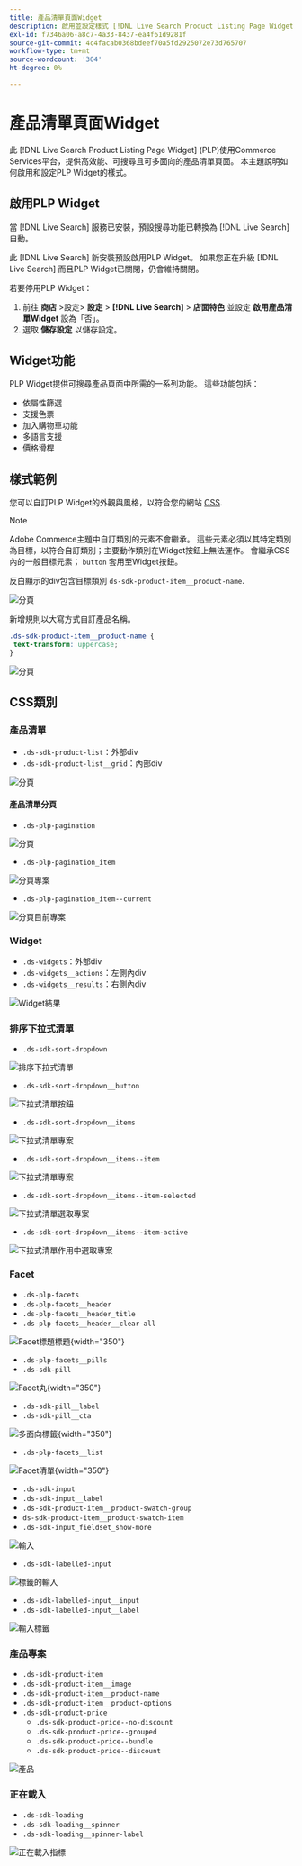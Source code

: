 ```yaml
---
title: 產品清單頁面Widget
description: 啟用並設定樣式 [!DNL Live Search Product Listing Page Widget]
exl-id: f7346a06-a8c7-4a33-8437-ea4f61d9281f
source-git-commit: 4c4facab0368bdeef70a5fd2925072e73d765707
workflow-type: tm+mt
source-wordcount: '304'
ht-degree: 0%

---
```


# 產品清單頁面Widget

此 [!DNL Live Search Product Listing Page Widget] (PLP)使用Commerce Services平台，提供高效能、可搜尋且可多面向的產品清單頁面。 本主題說明如何啟用和設定PLP Widget的樣式。

## 啟用PLP Widget

當 [!DNL Live Search] 服務已安裝，預設搜尋功能已轉換為 [!DNL Live Search] 自動。

此 [!DNL Live Search] 新安裝預設啟用PLP Widget。 如果您正在升級 [!DNL Live Search] 而且PLP Widget已關閉，仍會維持關閉。

若要停用PLP Widget：

1. 前往 **商店** >設定> **設定** > **[!DNL Live Search]** > **店面特色** 並設定 **啟用產品清單Widget** 設為「否」。
1. 選取 **儲存設定** 以儲存設定。

## Widget功能

PLP Widget提供可搜尋產品頁面中所需的一系列功能。 這些功能包括：

* 依屬性篩選
* 支援色票
* 加入購物車功能
* 多語言支援
* 價格滑桿

## 樣式範例

您可以自訂PLP Widget的外觀與風格，以符合您的網站 [CSS](https://developer.adobe.com/commerce/frontend-core/guide/css/).

>[!NOTE]
>
>Adobe Commerce主題中自訂類別的元素不會繼承。 這些元素必須以其特定類別為目標，以符合自訂類別；主要動作類別在Widget按鈕上無法運作。
>會繼承CSS內的一般目標元素； `button` 套用至Widget按鈕。

反白顯示的div包含目標類別 `ds-sdk-product-item__product-name`.

![分頁](assets/plp-css-example.png)

新增規則以大寫方式自訂產品名稱。

```css
.ds-sdk-product-item__product-name {
 text-transform: uppercase;
}
```

![分頁](assets/plp-css-example-after.png)

## CSS類別

### 產品清單

* `.ds-sdk-product-list`：外部div
* `.ds-sdk-product-list__grid`：內部div

![分頁](assets/plp-css-product-list.png)

#### 產品清單分頁

* `.ds-plp-pagination`

![分頁](assets/plp-css-pagination.png)

* `.ds-plp-pagination_item`

![分頁專案](assets/plp-css-pagination-item.png)

* `.ds-plp-pagination_item--current`

![分頁目前專案](assets/plp-css-pagination-item-current.png)

### Widget

* `.ds-widgets`：外部div
* `.ds-widgets__actions`：左側內div
* `.ds-widgets__results`：右側內div

![Widget結果](assets/plp-css-widgets.png)

### 排序下拉式清單

* `.ds-sdk-sort-dropdown`

![排序下拉式清單](assets/plp-css-dropdown.png)

* `.ds-sdk-sort-dropdown__button`

![下拉式清單按鈕](assets/plp-css-dropdown-button.png)

* `.ds-sdk-sort-dropdown__items`

![下拉式清單專案](assets/plp-css-dropdown-items.png)

* `.ds-sdk-sort-dropdown__items--item`

![下拉式清單專案](assets/plp-css-dropdown-item.png)

* `.ds-sdk-sort-dropdown__items--item-selected`

![下拉式清單選取專案](assets/plp-css-dropdown-selected.png)

* `.ds-sdk-sort-dropdown__items--item-active`

![下拉式清單作用中選取專案](assets/plp-css-dropdown-active.png)

### Facet

* `.ds-plp-facets`
* `.ds-plp-facets__header`
* `.ds-plp-facets__header_title`
* `.ds-plp-facets__header__clear-all`

![Facet標題標題](assets/plp-css-facets-title-clear.png){width="350"}

* `.ds-plp-facets__pills`
* `.ds-sdk-pill`

![Facet丸](assets/plp-css-facets-pill.png){width="350"}

* `.ds-sdk-pill__label`
* `.ds-sdk-pill__cta`

![多面向標籤](assets/plp-css-pill-label-cta.png){width="350"}

* `.ds-plp-facets__list`

![Facet清單](assets/plp-css-facets-list.png){width="350"}

* `.ds-sdk-input`
* `.ds-sdk-input__label`
* `.ds-sdk-product-item__product-swatch-group`
* `ds-sdk-product-item__product-swatch-item`
* `.ds-sdk-input_fieldset_show-more`

![輸入](assets/plp-css-sdk-input.png)

* `.ds-sdk-labelled-input`

![標籤的輸入](assets/plp-css-labelled-input.png)

* `.ds-sdk-labelled-input__input`
* `.ds-sdk-labelled-input__label`

![輸入標籤](assets/plp-css-labelled-input-label.png)

### 產品專案

* `.ds-sdk-product-item`
* `.ds-sdk-product-item__image`
* `.ds-sdk-product-item__product-name`
* `.ds-sdk-product-item__product-options`
* `.ds-sdk-product-price`
   * `.ds-sdk-product-price--no-discount`
   * `.ds-sdk-product-price--grouped`
   * `.ds-sdk-product-price--bundle`
   * `.ds-sdk-product-price--discount`

![產品](assets/plp-css-product.png)

### 正在載入

* `.ds-sdk-loading`
* `.ds-sdk-loading__spinner`
* `.ds-sdk-loading__spinner-label`

![正在載入指標](assets/plp-css-loading.png)
